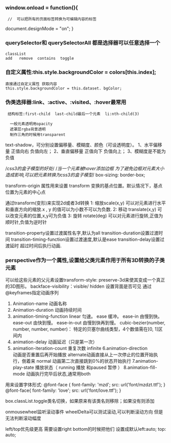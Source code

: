 ###    window.onload = function(){
     //  可以把所有的页面标签转换为可编辑内容的标签
 document.designMode = "on";
}

###     querySelector和 querySelectorAll 都是选择器可以任意选择一个
    classList 
    add   remove  contains  toggle

###  自定义属性:this.style.backgroundColor = colors[this.index];
    直接通过自定义属性 获取内容 
    this.style.backgroundColor = this.dataset. bgColor;

###  伪类选择器:link、:active、:visited、:hover最常用
     结构标签:first-child  last-child最后一个元素  li:nth-child(3)

      一般元素透明用opacity
      遮罩层rgba背景透明
      制作三角的时候用transparent

text-shadow，可分别设置偏移量、模糊度、颜色（可设透明度）。
1、水平偏移量 正值向右 负值向左；
2、垂直偏移量 正值向下 负值向上；
        3、模糊度是不能为负值

/*css3的盒子模型的好处*/
/*当一个元素被hover添加边框 为了避免边框对元素大小造成影响,可以把元素转换为css3的盒子模型*/
box-sizing: border-box;

transform-origin 属性用来设置 transform 变换的基点位置。默认情况下，基点位置为元素的中心点

通过transform(变形)来实现2d或者3d转换
 1: 缩放scale(x,y)  可以对元素进行水平和垂直方向的缩放.x , y 的值可以为小数不可以为负数.
2: 移动 translate(x,y) 可以改变元素的位置,x,y可为负值
3: 旋转 rotate(deg)  可以对元素进行旋转,正值为顺时针,负值为逆时针

transition-property设置过渡属性名字,默认为all
transition-duration设置过渡时间
       transition-timing-function设置过渡速度,默认是ease
    transition-delay设置过渡延时  超过时间后执行动画.

### perspective作为一个属性,设置给父类元素作用于所有3D转换的子类元素
   可以给这些元素的父元素设置transform-style: preserve-3d来使其变成一个真正的3D图形。
backface-visibility：visible/ hidden  设置背面是否可见
通过@keyframes指定动画序列
1. Animation-name
 动画名称
2. Animation-duration
 动画持续时间
3. animation-timing-function
      linear      匀速。
      ease        缓冲。
      ease-in    由慢到快。
      ease-out   由快到慢。
      ease-in-out      由慢到快再到慢。
       cubic-bezier(number, number, number, number)：      特定的贝塞尔曲线类型，4个数值需在[0, 1]区间内
4. animation-delay
 动画延迟（只是第一次）
5. animation-iteration-count
 重复次数
infinite
6.animation-direction     
动画是否重置后再开始播放
alternate动画直接从上一次停止的位置开始执行，倒着来
normal    动画第二次直接跳到0%的状态开始执行
7.animation-play-state
            播放状态（ running 播放 和paused 暂停 ）
8.animation-fill-mode
动画执行完毕后状态,通常用both

用来设置字体形式:
@font-face {
	      font-family: 'mzd';
	      src: url('font/mzdzt.ttf');
	    }
@font-face{
	      font-family: 'love';
	      src: url('font/love.ttf');
	    }

box.classList.toggle类名切换，如果原来有该类名则移除；如果没有则添加
 
onmousewheel监听滚动事件
 wheelDelta可以测试滚动,可以判断滚动方向 但是无法判断滚动幅度

left/top优先级更高  需要设置right bottom的时候把他们 设置成默认left:auto; top: auto;